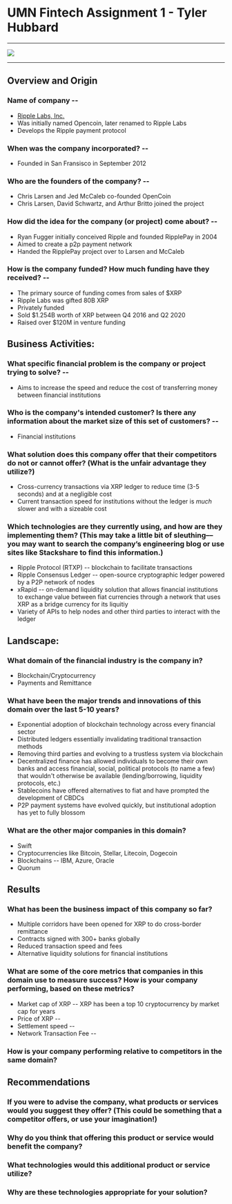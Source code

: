 # UMN Fintech Assignment 1 - Tyler Hubbard

---

![](https://ripple.com/wp-content/themes/ripple-beta/assets/img/ripplenet/how-odl-works@2x.png)

---

## Overview and Origin

### Name of company -- 
  - [Ripple Labs, Inc.](https://ripple.com)
  - Was initially named Opencoin, later renamed to Ripple Labs
  - Develops the Ripple payment protocol

### When was the company incorporated? -- 
  - Founded in San Fransisco in September 2012

### Who are the founders of the company? -- 
  - Chris Larsen and Jed McCaleb co-founded OpenCoin
  - Chris Larsen, David Schwartz, and Arthur Britto joined the project

### How did the idea for the company (or project) come about? -- 
  - Ryan Fugger initially conceived Ripple and founded RipplePay in 2004
  - Aimed to create a p2p payment network
  - Handed the RipplePay project over to Larsen and McCaleb

### How is the company funded? How much funding have they received? -- 
  - The primary source of funding comes from sales of $XRP
  - Ripple Labs was gifted 80B XRP
  - Privately funded
  - Sold $1.254B worth of XRP between Q4 2016 and Q2 2020
  - Raised over $120M in venture funding


## Business Activities:

### What specific financial problem is the company or project trying to solve? -- 
  - Aims to increase the speed and reduce the cost of transferring money between financial institutions

### Who is the company's intended customer?  Is there any information about the market size of this set of customers? -- 
  - Financial institutions

### What solution does this company offer that their competitors do not or cannot offer? (What is the unfair advantage they utilize?)
  - Cross-currency transactions via XRP ledger to reduce time (3-5 seconds) and at a negligible cost
  - Current transaction speed for institutions without the ledger is *much* slower and with a sizeable cost

### Which technologies are they currently using, and how are they implementing them? (This may take a little bit of sleuthing–– you may want to search the company’s engineering blog or use sites like Stackshare to find this information.)
  - Ripple Protocol (RTXP) -- blockchain to facilitate transactions
  - Ripple Consensus Ledger -- open-source cryptographic ledger powered by a P2P network of nodes
  - xRapid -- on-demand liquidity solution that allows financial institutions to exchange value between fiat currencies through a network that uses XRP as a bridge currency for its liquitiy
  - Variety of APIs to help nodes and other third parties to interact with the ledger


## Landscape:

### What domain of the financial industry is the company in?
  - Blockchain/Cryptocurrency
  - Payments and Remittance

### What have been the major trends and innovations of this domain over the last 5-10 years?
  - Exponential adoption of blockchain technology across every financial sector
  - Distributed ledgers essentially invalidating traditional transaction methods
  - Removing third parties and evolving to a trustless system via blockchain
  - Decentralized finance has allowed individuals to become their own banks and access financial, social, political protocols (to name a few) that wouldn't otherwise be available (lending/borrowing, liquidity protocols, etc.)
  - Stablecoins have offered alternatives to fiat and have prompted the development of CBDCs
  - P2P payment systems have evolved quickly, but institutional adoption has yet to fully blossom

### What are the other major companies in this domain?
  - Swift
  - Cryptocurrencies like Bitcoin, Stellar, Litecoin, Dogecoin
  - Blockchains -- IBM, Azure, Oracle
  - Quorum

## Results

### What has been the business impact of this company so far?
  - Multiple corridors have been opened for XRP to do cross-border remittance
  - Contracts signed with 300+ banks globally
  - Reduced transaction speed and fees
  - Alternative liquidity solutions for financial institutions

### What are some of the core metrics that companies in this domain use to measure success? How is your company performing, based on these metrics?
  - Market cap of XRP -- XRP has been a top 10 cryptocurrency by market cap for years
  - Price of XRP -- 
  - Settlement speed -- 
  - Network Transaction Fee -- 

### How is your company performing relative to competitors in the same domain?


## Recommendations

### If you were to advise the company, what products or services would you suggest they offer? (This could be something that a competitor offers, or use your imagination!)

### Why do you think that offering this product or service would benefit the company?

### What technologies would this additional product or service utilize?

### Why are these technologies appropriate for your solution?
